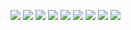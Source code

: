 ![](https://github.com/jorgedam96/flipbook/blob/main/img/Documentaci%C3%B3nFinal%20(22).jpg)
![](https://github.com/jorgedam96/flipbook/blob/main/img/Documentaci%C3%B3nFinal%20(23).jpg)
![](https://github.com/jorgedam96/flipbook/blob/main/img/Documentaci%C3%B3nFinal%20(24).jpg)
![](https://github.com/jorgedam96/flipbook/blob/main/img/Documentaci%C3%B3nFinal%20(25).jpg)
![](https://github.com/jorgedam96/flipbook/blob/main/img/Documentaci%C3%B3nFinal%20(26).jpg)
![](https://github.com/jorgedam96/flipbook/blob/main/img/Documentaci%C3%B3nFinal%20(27).jpg)
![](https://github.com/jorgedam96/flipbook/blob/main/img/Documentaci%C3%B3nFinal%20(28).jpg)
![](https://github.com/jorgedam96/flipbook/blob/main/img/Documentaci%C3%B3nFinal%20(29).jpg)
![](https://github.com/jorgedam96/flipbook/blob/main/img/Documentaci%C3%B3nFinal%20(30).jpg)
